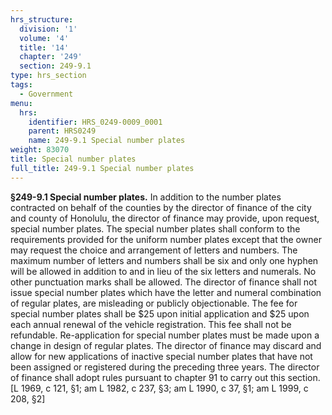 ```yaml
---
hrs_structure:
  division: '1'
  volume: '4'
  title: '14'
  chapter: '249'
  section: 249-9.1
type: hrs_section
tags:
  - Government
menu:
  hrs:
    identifier: HRS_0249-0009_0001
    parent: HRS0249
    name: 249-9.1 Special number plates
weight: 83070
title: Special number plates
full_title: 249-9.1 Special number plates
---
```

**§249-9.1 Special number plates.** In addition to the number plates contracted on behalf of the counties by the director of finance of the city and county of Honolulu, the director of finance may provide, upon request, special number plates. The special number plates shall conform to the requirements provided for the uniform number plates except that the owner may request the choice and arrangement of letters and numbers. The maximum number of letters and numbers shall be six and only one hyphen will be allowed in addition to and in lieu of the six letters and numerals. No other punctuation marks shall be allowed. The director of finance shall not issue special number plates which have the letter and numeral combination of regular plates, are misleading or publicly objectionable. The fee for special number plates shall be $25 upon initial application and $25 upon each annual renewal of the vehicle registration. This fee shall not be refundable. Re-application for special number plates must be made upon a change in design of regular plates. The director of finance may discard and allow for new applications of inactive special number plates that have not been assigned or registered during the preceding three years. The director of finance shall adopt rules pursuant to chapter 91 to carry out this section. [L 1969, c 121, §1; am L 1982, c 237, §3; am L 1990, c 37, §1; am L 1999, c 208, §2]